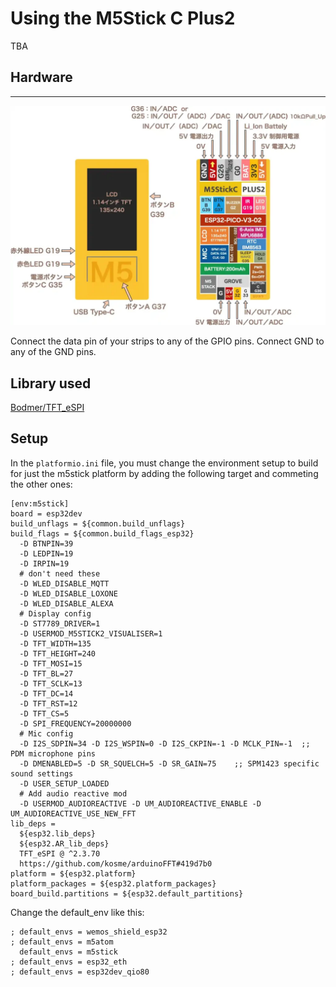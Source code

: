 # Using the M5Stick C Plus2

TBA


## Hardware

***
![Hardware](images/m5stick_c_plus2.webp)

Connect the data pin of your strips to any of the GPIO pins. Connect GND to any of the GND pins.

## Library used

[Bodmer/TFT_eSPI](https://github.com/Bodmer/TFT_eSPI)

## Setup

In the `platformio.ini` file, you must change the environment setup to build for just the m5stick platform by adding the following target and commeting the other ones:

```
[env:m5stick]
board = esp32dev
build_unflags = ${common.build_unflags}
build_flags = ${common.build_flags_esp32} 
  -D BTNPIN=39
  -D LEDPIN=19
  -D IRPIN=19
  # don't need these
  -D WLED_DISABLE_MQTT
  -D WLED_DISABLE_LOXONE
  -D WLED_DISABLE_ALEXA
  # Display config
  -D ST7789_DRIVER=1
  -D USERMOD_M5STICK2_VISUALISER=1
  -D TFT_WIDTH=135
  -D TFT_HEIGHT=240
  -D TFT_MOSI=15
  -D TFT_BL=27
  -D TFT_SCLK=13
  -D TFT_DC=14
  -D TFT_RST=12
  -D TFT_CS=5
  -D SPI_FREQUENCY=20000000
  # Mic config
  -D I2S_SDPIN=34 -D I2S_WSPIN=0 -D I2S_CKPIN=-1 -D MCLK_PIN=-1  ;; PDM microphone pins
  -D DMENABLED=5 -D SR_SQUELCH=5 -D SR_GAIN=75    ;; SPM1423 specific sound settings
  -D USER_SETUP_LOADED
  # Add audio reactive mod
  -D USERMOD_AUDIOREACTIVE -D UM_AUDIOREACTIVE_ENABLE -D UM_AUDIOREACTIVE_USE_NEW_FFT
lib_deps = 
  ${esp32.lib_deps}
  ${esp32.AR_lib_deps} 
  TFT_eSPI @ ^2.3.70
  https://github.com/kosme/arduinoFFT#419d7b0
platform = ${esp32.platform}
platform_packages = ${esp32.platform_packages}
board_build.partitions = ${esp32.default_partitions}
```

Change the default_env like this:
```
; default_envs = wemos_shield_esp32
; default_envs = m5atom
  default_envs = m5stick
; default_envs = esp32_eth
; default_envs = esp32dev_qio80
```